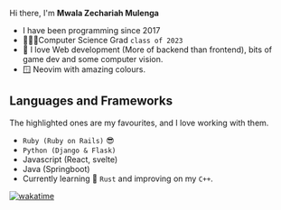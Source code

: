 Hi there, I'm <strong>Mwala Zechariah Mulenga</strong>
- I have been programming since 2017
- 👨🏾‍💻Computer Science Grad `class of 2023`
- 💽 I love Web development (More of backend than frontend), bits of game dev and some computer vision.
- 🪟 Neovim with amazing colours.
## Languages and Frameworks
The highlighted ones are my favourites, and I love working with them.
- `Ruby (Ruby on Rails)` 😎
- `Python (Django & Flask)`
- Javascript (React, svelte)
- Java (Springboot)
- Currently learning 🦀 `Rust` and improving on my `C++`.

[![wakatime](https://wakatime.com/badge/user/f1e9472e-19ff-4947-9407-b98050852244.svg)](https://wakatime.com/@f1e9472e-19ff-4947-9407-b98050852244)
